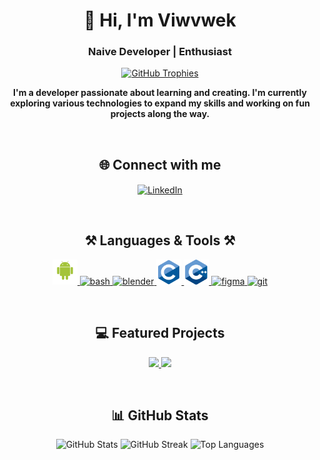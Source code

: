 <div align="center">
  <h1>👋 Hi, I'm Viwvwek</h1>
  <h3>Naive Developer | Enthusiast</h3>
  
  <!-- GitHub Trophies -->
  <p>
    <a href="https://github.com/ryo-ma/github-profile-trophy">
      <img src="https://github-profile-trophy.vercel.app/?username=viwvwek&theme=darkhub&no-frame=true" alt="GitHub Trophies" />
    </a>
  </p>
  
  <!-- Short Bio -->
  <p><b>I'm a developer passionate about learning and creating. I'm currently exploring various technologies to expand my skills and working on fun projects along the way.</b></p>
  
  <br/>
  
  <!-- Connect with Me -->
  <h2>🌐 Connect with me</h2>
  <p>
    <a href="https://linkedin.com/in/vivek-vinod-9106431b6" target="blank">
      <img align="center" src="https://raw.githubusercontent.com/rahuldkjain/github-profile-readme-generator/master/src/images/icons/Social/linked-in-alt.svg" alt="LinkedIn" height="30" width="40" />
    </a>
  </p>

  <br/>

  <!-- Languages and Tools -->
  <h2>⚒️ Languages & Tools ⚒️</h2>
  <p align="center">
    <a href="https://developer.android.com" target="_blank">
      <img src="https://raw.githubusercontent.com/devicons/devicon/master/icons/android/android-original-wordmark.svg" alt="android" width="40" height="40"/>
    </a>
    <a href="https://www.gnu.org/software/bash/" target="_blank">
      <img src="https://www.vectorlogo.zone/logos/gnu_bash/gnu_bash-icon.svg" alt="bash" width="40" height="40"/>
    </a>
    <a href="https://www.blender.org/" target="_blank">
      <img src="https://download.blender.org/branding/community/blender_community_badge_white.svg" alt="blender" width="40" height="40"/>
    </a>
    <a href="https://www.cprogramming.com/" target="_blank">
      <img src="https://raw.githubusercontent.com/devicons/devicon/master/icons/c/c-original.svg" alt="c" width="40" height="40"/>
    </a>
    <a href="https://www.w3schools.com/cpp/" target="_blank">
      <img src="https://raw.githubusercontent.com/devicons/devicon/master/icons/cplusplus/cplusplus-original.svg" alt="cplusplus" width="40" height="40"/>
    </a>
    <a href="https://www.figma.com/" target="_blank">
      <img src="https://www.vectorlogo.zone/logos/figma/figma-icon.svg" alt="figma" width="40" height="40"/>
    </a>
    <a href="https://git-scm.com/" target="_blank">
      <img src="https://www.vectorlogo.zone/logos/git-scm/git-scm-icon.svg" alt="git" width="40" height="40"/>
    </a>
    <!-- Add other tools as needed -->
  </p>
  
  <br/>

  <!-- Projects Section -->
  <h2>💻 Featured Projects</h2>
  <p align="center">
    <!-- Add project cards here using GitHub repo card links -->
    <a href="https://github.com/viwvwek/project1">
      <img src="https://github-readme-stats.vercel.app/api/pin/?username=viwvwek&repo=project1&theme=dark" />
    </a>
    <a href="https://github.com/viwvwek/project2">
      <img src="https://github-readme-stats.vercel.app/api/pin/?username=viwvwek&repo=project2&theme=dark" />
    </a>
  </p>
  
  <br/>

  <!-- GitHub Stats -->
  <h2>📊 GitHub Stats</h2>
  <p align="center">
    <img src="https://github-readme-stats.vercel.app/api?username=viwvwek&show_icons=true&theme=dark" alt="GitHub Stats" />
    <img src="https://github-readme-streak-stats.herokuapp.com/?user=viwvwek&theme=dark" alt="GitHub Streak" />
    <img src="https://github-readme-stats.vercel.app/api/top-langs/?username=viwvwek&layout=compact&theme=dark" alt="Top Languages" />
  </p>
</div>

